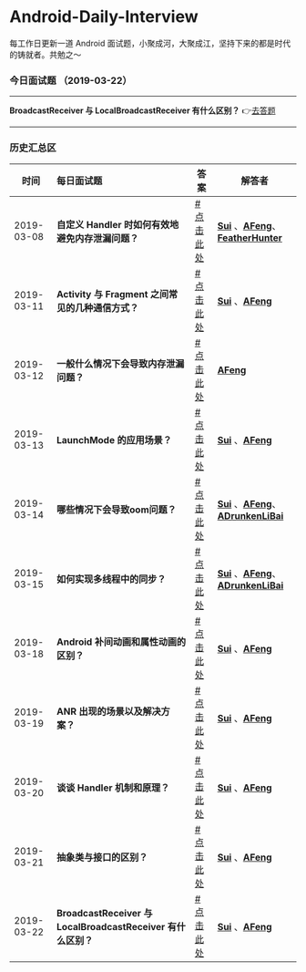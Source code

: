 # Android-Daily-Interview
每工作日更新一道 Android 面试题，小聚成河，大聚成江，坚持下来的都是时代的铸就者。共勉之～

### 今日面试题 （2019-03-22）

****

**BroadcastReceiver 与 LocalBroadcastReceiver 有什么区别？** 👉[去答题](https://github.com/Moosphan/Android-Daily-Interview/issues/10)

-----

### 历史汇总区

| 时间       | 每日面试题                                                   | 答案                                                         | 解答者                                                       |
| ---------- | :----------------------------------------------------------- | ------------------------------------------------------------ | ------------------------------------------------------------ |
| 2019-03-08 | **自定义 Handler 时如何有效地避免内存泄漏问题？**            | [#点击此处](https://github.com/Moosphan/Android-Daily-Interview/issues/1) | [**Sui**](https://github.com/Ssuiyingsen) 、[**AFeng**](https://github.com/Moosphan)、[**FeatherHunter**](https://github.com/FeatherHunter) |
| 2019-03-11 | **Activity 与 Fragment 之间常见的几种通信方式？**            | [#点击此处](https://github.com/Moosphan/Android-Daily-Interview/issues/2) | [**Sui**](https://github.com/Ssuiyingsen) 、[**AFeng**](https://github.com/Moosphan) |
| 2019-03-12 | **一般什么情况下会导致内存泄漏问题？**                       | [#点击此处](https://github.com/Moosphan/Android-Daily-Interview/issues/3) | [**AFeng**](https://github.com/Moosphan)                     |
| 2019-03-13 | **LaunchMode 的应用场景？**                                  | [#点击此处](https://github.com/Moosphan/Android-Daily-Interview/issues/4) | [**Sui**](https://github.com/Ssuiyingsen) 、[**AFeng**](https://github.com/Moosphan) |
| 2019-03-14 | **哪些情况下会导致oom问题？**                                | [#点击此处](https://github.com/Moosphan/Android-Daily-Interview/issues/5) | [**Sui**](https://github.com/Ssuiyingsen) 、[**AFeng**](https://github.com/Moosphan)、[**ADrunkenLiBai**](https://github.com/ADrunkenLiBai) |
| 2019-03-15 | **如何实现多线程中的同步？**                                 | [#点击此处](https://github.com/Moosphan/Android-Daily-Interview/issues/6) | [**Sui**](https://github.com/Ssuiyingsen) 、[**AFeng**](https://github.com/Moosphan)、[**ADrunkenLiBai**](https://github.com/ADrunkenLiBai) |
| 2019-03-18 | **Android 补间动画和属性动画的区别？**                       | [#点击此处](https://github.com/Moosphan/Android-Daily-Interview/issues/7) | [**Sui**](https://github.com/Ssuiyingsen) 、[**AFeng**](https://github.com/Moosphan) |
| 2019-03-19 | **ANR 出现的场景以及解决方案？**                             | [#点击此处](https://github.com/Moosphan/Android-Daily-Interview/issues/8) | [**Sui**](https://github.com/Ssuiyingsen) 、[**AFeng**](https://github.com/Moosphan) |
| 2019-03-20 | **谈谈 Handler 机制和原理？**                                | [#点击此处](https://github.com/Moosphan/Android-Daily-Interview/issues/9) | [**Sui**](https://github.com/Ssuiyingsen) 、[**AFeng**](https://github.com/Moosphan) |
| 2019-03-21 | **抽象类与接口的区别？**                                     | [#点击此处](https://github.com/Moosphan/Android-Daily-Interview/issues/10) | [**Sui**](https://github.com/Ssuiyingsen) 、[**AFeng**](https://github.com/Moosphan) |
| 2019-03-22 | **BroadcastReceiver 与 LocalBroadcastReceiver 有什么区别？** | [#点击此处](https://github.com/Moosphan/Android-Daily-Interview/issues/11) | [**Sui**](https://github.com/Ssuiyingsen) 、[**AFeng**](https://github.com/Moosphan) |

